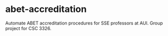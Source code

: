 # abet-accreditation

Automate ABET accreditation procedures for SSE professors at AUI. 
Group project for CSC 3326.  